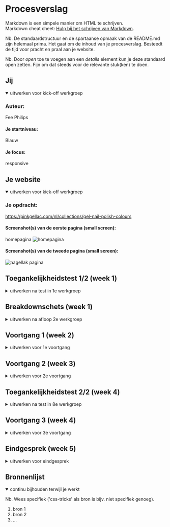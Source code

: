 # Procesverslag
Markdown is een simpele manier om HTML te schrijven.  
Markdown cheat cheet: [Hulp bij het schrijven van Markdown](https://github.com/adam-p/markdown-here/wiki/Markdown-Cheatsheet).

Nb. De standaardstructuur en de spartaanse opmaak van de README.md zijn helemaal prima. Het gaat om de inhoud van je procesverslag. Besteedt de tijd voor pracht en praal aan je website.

Nb. Door *open* toe te voegen aan een *details* element kun je deze standaard open zetten. Fijn om dat steeds voor de relevante stuk(ken) te doen.





## Jij

<details open>
  <summary>uitwerken voor kick-off werkgroep</summary>

  ### Auteur:
  Fee Philips

  #### Je startniveau:
  Blauw

  #### Je focus:
  responsive
 
</details>





## Je website

<details open>
  <summary>uitwerken voor kick-off werkgroep</summary>

  ### Je opdracht:
  https://pinkgellac.com/nl/collections/gel-nail-polish-colours 

  #### Screenshot(s) van de eerste pagina (small screen): 
  homepagina 
  <img src="https://user-images.githubusercontent.com/118175206/201687715-a26e1978-06f5-4540-9a6d-862788142bd8.png" width="375px" alt="homepagina">

  #### Screenshot(s) van de tweede pagina (small screen): 
  <img src="https://user-images.githubusercontent.com/118175206/201687376-73d885b3-304e-4d85-b96a-6400a208487d.png" width="375px" alt="nagellak pagina">

 



## Toegankelijkheidstest 1/2 (week 1)

<details>
  <summary>uitwerken na test in 1e werkgroep</summary>

  ### Bevindingen
  Lijst met je bevindingen die in de test naar voren kwamen:

  #### Screenreader
 Heb eerst gekeken naar hoe de screen reader werkt. En even door de twee pagina’s gegaan. 
-	Kopjes en de linkjes duidelijk maken.
-	Je kunt filteren op kopjes en linkjes. 
-	Alles was te bereiken met de screenreader


  #### Muis en Toetsenbord 
 Ik ben gaan kijken of alles op de website te bereiken is met alleen het toetsenbord.

-	Je kunt niet naar de nagellakjes met tap.
-	Je kunt goed heen en weer op de website doormiddel van het toetsen bord
-	Alles moet met het toetsenbord te bereiken zijn voor mensen met een trillend arm. 


  #### Motoriek (shocks, elastiekjes)
  Ik heb gekeken hoe het is als je een beperking hebt, zoals een trillend arm. Ook heb ik verschillende brilletjes op gezet hoe het is als je zicht beperkt is. Of hoe het is om heel snel afgeleid te zijn. 
  
-	Met een trillende arm is het besturen van de muis heel lastig. Zo klik je snel mis. Daarom is het belangrijk dat je knoppen groot genoeg zijn.
-	Alles moet met het toetsenbord te bereiken zijn voor mensen met een trillend arm. 
-	Door minder goed zicht is het fijn dat de tekst niet in kleuren is maar in het zwart. Gekleurde tekst moet zwart worden.
-	Als je snel afgeleid bent zorgen de vele kleuren snel voor afleiding. 
-	Het is belangrijk dat de teksten en de buttons groot genoeg zijn.
-	Alle informatie moet groot genoeg zijn voor mensen met een slecht zicht. Sommige teksten kunnen groter.


  #### Visueel (brillen, contrast, kleurenblind, dark/light). 
Ik heb via inspecteren de kleuren van de website verandert en gekeken hoe het is voor iemand die niet meer zo goed ziet.

-	Als je de kleuren anders ziet is het handig als de namen van de nagellak kleuren goed omschreven zijn. De meeste zijn dat ook.
-	Als je minder goed ziet is het belangrijk dat de letter grootte groot genoeg is.
-	Als je alles in een grijstint ziet is alles gelijk heel eentonig. Het is goed om voorgrondkleuren en achtergrondkleuren van elkaar te laten verschillen.




</details>



## Breakdownschets (week 1)

<details>
  <summary>uitwerken na afloop 2e werkgroep</summary>

  ### de hele pagina: 
  <img src="readme-images/dummy-plaatje.jpg" width="375px" alt="breakdown van de hele pagina">

  ### dynamisch deel (bijv menu): 
  <img src="readme-images/dummy-plaatje.jpg" width="375px" alt="breakdown van een dynamisch deel">

  ### wellicht nog een dynamisch deel (bijv filter): 
  <img src="readme-images/dummy-plaatje.jpg" width="375px" alt="breakdown van nog een dynamisch deel">

</details>





## Voortgang 1 (week 2)

<details>
  <summary>uitwerken voor 1e voortgang</summary>

  ### Stand van zaken
  hier dit ging goed & dit was lastig (neem ook screenshots op van delen van je website en code)


  ### Agenda voor meeting
  samen met je groepje opstellen

  | student 1      | student 2          | student 3    | student 4        |
  | ---            | ---                | ---          | ---              |
  | dit bespreken  | en dit             | en ik dit    | en dan ik dat    |
  | en dat ook nog | dit als er tijd is | nog een punt | dit wil ik zeker |
  | ...            | ...                | ...          | ...              |


  ### Verslag van meeting
  hier na afloop snel de uitkomsten van de meeting vastleggen

  - punt 1
  - punt 2
  - nog een punt
  - ...

</details>





## Voortgang 2 (week 3)

<details>
  <summary>uitwerken voor 2e voortgang</summary>

  ### Stand van zaken
  hier dit ging goed & dit was lastig (neem ook screenshots op van delen van je website en code)


  ### Agenda voor meeting
  samen met je groepje opstellen

  | student 1      | student 2          | student 3    | student 4        |
  | ---            | ---                | ---          | ---              |
  | dit bespreken  | en dit             | en ik dit    | en dan ik dat    |
  | en dat ook nog | dit als er tijd is | nog een punt | dit wil ik zeker |
  | ...            | ...                | ...          | ...              |


  ### Verslag van meeting
  hier na afloop snel de uitkomsten van de meeting vastleggen

  - punt 1
  - punt 2
  - nog een punt
- ...

</details>





## Toegankelijkheidstest 2/2 (week 4)

<details>
  <summary>uitwerken na test in 8e werkgroep</summary>

  ### Bevindingen
  Lijst met je bevindingen die in de test naar voren kwamen (geef ook aan wat er verbeterd is):

  #### Screenreader
  Heb eerst gekeken naar hoe de screen reader werkt. En even door de twee pagina’s gegaan.
  
-	Kopjes en de linkjes duidelijk maken.
-	Je kunt filteren op kopjes en linkjes. 
-	Alles was te bereiken met de screenreader.
![image](https://user-images.githubusercontent.com/118175206/202661222-b82ae696-4dda-4eb2-a7ef-768a7fcd802c.png)


  #### Muis en Toetsenbord 
 Ik ben gaan kijken of alles op de website te bereiken is met alleen het toetsenbord.

-	Je kunt niet naar de nagellakjes met tap.
-	Je kunt goed heen en weer op de website doormiddel van het toetsen bord
-	Alles moet met het toetsenbord te bereiken zijn voor mensen met een trillend arm. 
![image](https://user-images.githubusercontent.com/118175206/202661425-e945cae9-d526-4c09-be1c-fb5d3e0c3a44.png)


  #### Motoriek (shocks, elastiekjes)
  Ik heb gekeken hoe het is als je een beperking hebt, zoals een trillend arm. Ook heb ik verschillende brilletjes op gezet hoe het is als je zicht beperkt is. Of hoe het is om heel snel afgeleid te zijn. 
  
-	Met een trillende arm is het besturen van de muis heel lastig. Zo klik je snel mis. Daarom is het belangrijk dat je knoppen groot genoeg zijn.
-	Alles moet met het toetsenbord te bereiken zijn voor mensen met een trillend arm. 
-	Door minder goed zicht is het fijn dat de tekst niet in kleuren is maar in het zwart. Gekleurde tekst moet zwart worden.
-	Als je snel afgeleid bent zorgen de vele kleuren snel voor afleiding. 
-	Het is belangrijk dat de teksten en de buttons groot genoeg zijn.
-	Alle informatie moet groot genoeg zijn voor mensen met een slecht zicht. Sommige teksten kunnen groter.
![image](https://user-images.githubusercontent.com/118175206/202661330-033fa5d0-ddc6-4086-aa0b-4079d2fd831a.png)



  #### Visueel (brillen, contrast, kleurenblind, dark/light). 
 Ik heb via inspecteren de kleuren van de website verandert en gekeken hoe het is voor iemand die niet meer zo goed ziet.

-	Als je de kleuren anders ziet is het handig als de namen van de nagellak kleuren goed omschreven zijn. De meeste zijn dat ook.
-	Als je minder goed ziet is het belangrijk dat de letter grootte groot genoeg is.
-	Als je alles in een grijstint ziet is alles gelijk heel eentonig. Het is goed om voorgrondkleuren en achtergrondkleuren van elkaar te laten verschillen.
![image](https://user-images.githubusercontent.com/118175206/202661543-42c25b94-9103-4fe3-b18d-4f506a2da2bf.png)

</details>





## Voortgang 3 (week 4)

<details>
  <summary>uitwerken voor 3e voortgang</summary>

  ### Stand van zaken
  hier dit ging goed & dit was lastig (neem ook screenshots op van delen van je website en code)


  ### Agenda voor meeting
  samen met je groepje opstellen

  | student 1      | student 2          | student 3    | student 4        |
  | ---            | ---                | ---          | ---              |
  | dit bespreken  | en dit             | en ik dit    | en dan ik dat    |
  | en dat ook nog | dit als er tijd is | nog een punt | dit wil ik zeker |
  | ...            | ...                | ...          | ...              |


  ### Verslag van meeting
  hier na afloop snel de uitkomsten van de meeting vastleggen

  - punt 1
  - punt 2
  - nog een punt
  - ...

</details>





## Eindgesprek (week 5)

<details>
  <summary>uitwerken voor eindgesprek</summary>

  ### Je uitkomst - karakteristiek screenshots:
  <img src="readme-images/dummy-plaatje.jpg" width="375px" alt="uitomst opdracht 1">


  ### Dit ging goed/Heb ik geleerd: 
  Korte omschrijving met plaatjes

  <img src="readme-images/dummy-plaatje.jpg" width="375px" alt="top">


  ### Dit was lastig/Is niet gelukt:
  Korte omschrijving met plaatjes

  <img src="readme-images/dummy-plaatje.jpg" width="375px" alt="bummer">
</details>





## Bronnenlijst

<details open>
  <summary>continu bijhouden terwijl je werkt</summary>

  Nb. Wees specifiek ('css-tricks' als bron is bijv. niet specifiek genoeg).

  1. bron 1
  2. bron 2
  3. ...

</details>
